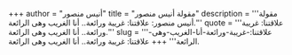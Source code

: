 +++
author = "أنيس منصور"
title = "مقولة أنيس منصور"
description = '''مقولة أنيس منصور: علاقتنا: غريبة ورائعة.. أنا الغريب وهى الرائعة.'''
quote = '''علاقتنا: غريبة ورائعة.. أنا الغريب وهى الرائعة.'''
slug = '''علاقتنا:-غريبة-ورائعة-أنا-الغريب-وهى-الرائعة'''
+++
علاقتنا: غريبة ورائعة.. أنا الغريب وهى الرائعة.
